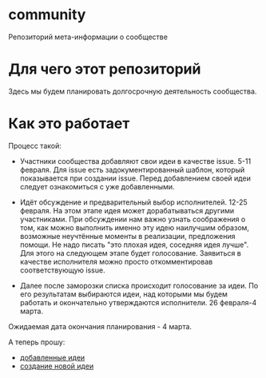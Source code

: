 # community
Репозиторий мета-информации о сообществе

# Для чего этот репозиторий

Здесь мы будем планировать долгосрочную деятельность сообщества.

# Как это работает

Процесс такой:

- Участники сообщества добавляют свои идеи в качестве issue. 5-11 февраля.
  Для issue есть задокументированный шаблон, который показывается при создании issue.
  Перед добавлением своей идеи следует ознакомиться с уже добавленными.

- Идёт обсуждение и предварительный выбор исполнителей. 12-25 февраля.
  На этом этапе идея может дорабатываться другими участниками.
  При обсуждении нам важно узнать соображения о том, как можно выполнить именно эту идею наилучшим образом, возможные неучтённые моменты в реализации, предложения помощи. Не надо писать "это плохая идея, соседняя идея лучше". Для этого на следующем этапе будет голосование.
  Заявиться в качестве исполнителя можно просто откомментировав соответствующую issue.
  
- Далее после заморозки списка происходит голосование за идеи. По его результатам выбираются идеи, над которыми мы будем работать и окончательно утверждаются исполнители. 26 февраля-4 марта.

Ожидаемая дата окончания планирования - 4 марта.

А теперь прошу:

* [добавленные идеи](https://github.com/ruRust/community/issues)
* [создание новой идеи](https://github.com/ruRust/community/issues/new)
